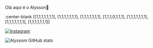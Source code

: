 Olá aqui é o Alysson👋

:center-blank
[[1,1,1,1,1,1,1],
[1,1,1,1,1,1,1],
[1,1,1,1,1,1,1],
[1,1,1,0,1,1,1],
[1,1,1,1,1,1,1],
[1,1,1,1,1,1,1],
[1,1,1,1,1,1,1]]

[![Instagram](https://img.shields.io/badge/Instagram-E4405F?style-for-the-badge&logo=instagram&logoColor=white)](https://instagram.com/alysson.dnz?igshid=YTQwZjQ0NmI0OA==)

![Alyssom GitHub stats](https://github-readme-stats.vercel.app/api?username=AntonioAly&show_icons=true&theme=radical) 



